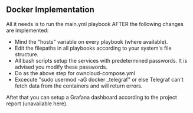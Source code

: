 <h2>Docker Implementation</h2>

<p>All it needs is to run the main.yml playbook AFTER the following changes are implemented:
<ul>
  <li>Mind the "hosts" variable on every playbook (where available).</li>
  <li>Edit the filepaths in all playbooks according to your system's file structure.</li>
  <li>All bash scripts setup the services with predetermined passwords. It is advised you modify these passwords.</li>
  <li>Do as the above step for owncloud-compose.yml</li>
  <li>Excecute "sudo usermod -aG docker _telegraf" or else Telegraf can't fetch data from the containers and will return errors.</li>
</ul></p>

<p>Aftet that you can setup a Grafana dashboard according to the project report (unavailable here).</p>
